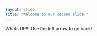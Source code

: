 ```yaml
---
layout: slide
title: "Welcome to our second slide!"
---
```

Whats UP!!!
Use the left arrow to go back!